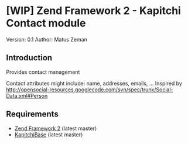 [WIP] Zend Framework 2 - Kapitchi Contact module
=================================================
Version: 0.1
Author:  Matus Zeman

Introduction
------------
Provides contact management

Contact attributes might include: name, addresses, emails, ...
Inspired by http://opensocial-resources.googlecode.com/svn/spec/trunk/Social-Data.xml#Person

Requirements
------------

* [Zend Framework 2](https://github.com/zendframework/zf2) (latest master)
* [KapitchiBase](https://github.com/matuszemi/KapitchiBase) (latest master)
